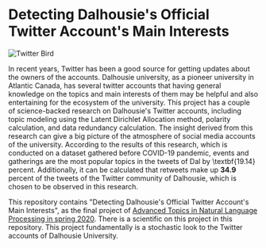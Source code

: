 # Detecting Dalhousie's Official Twitter Account's Main Interests
![Twitter Bird](https://github.com/mirerfangheibi/Adv.-Topics-in-NLP/raw/master/twitterbird.jpg)

In recent years, Twitter has been a good source for getting updates about the owners of the accounts. Dalhousie university, as a pioneer university in Atlantic Canada, has several twitter accounts that having general knowledge on the topics and main interests of them may be helpful and also entertaining for the ecosystem of the university. This project has a couple of science-backed research on Dalhousie's Twitter accounts, including topic modeling using the Latent Dirichlet Allocation method, polarity calculation, and data redundancy calculation. The insight derived from this research can give a big picture of the atmosphere of social media accounts of the university. According to the results of this research, which is conducted on a dataset gathered before COVID-19 pandemic, events and gatherings are the most popular topics in the tweets of Dal by \textbf{19.14} percent. Additionally, it can be calculated that retweets make up **34.9** percent of the tweets of the Twitter community of Dalhousie, which is chosen to be observed in this research.

This repository contains "Detecting Dalhousie's Official Twitter Account's Main Interests", as the final project of [Advanced Topics in Natural Language Processing in spring 2020](https://web.cs.dal.ca/~vlado/csci6509/). There is a scientific on this project in this repository. This project fundamentally is a stochastic look to the Twitter accounts of Dalhousie University.


